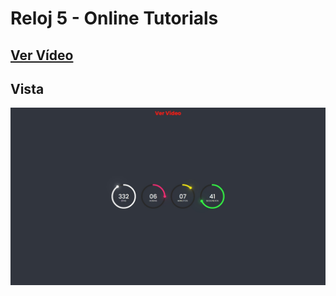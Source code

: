 # Reloj 5 - Online Tutorials

## [Ver Vídeo](https://youtu.be/8y4dFoE-nlU)
## Vista
![View](view.jpg)